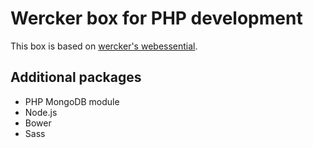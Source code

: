 Wercker box for PHP development
===============================

This box is based on [wercker's webessential](https://github.com/wercker/box-ubuntu12.04-webessentials).

## Additional packages

- PHP MongoDB module
- Node.js
- Bower
- Sass
